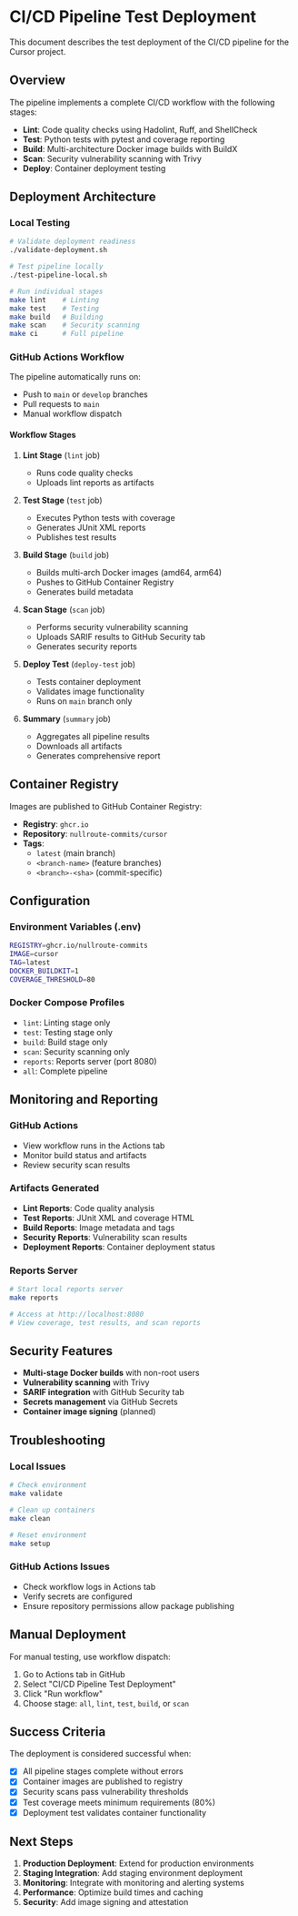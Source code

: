 # CI/CD Pipeline Test Deployment

This document describes the test deployment of the CI/CD pipeline for the Cursor project.

## Overview

The pipeline implements a complete CI/CD workflow with the following stages:
- **Lint**: Code quality checks using Hadolint, Ruff, and ShellCheck
- **Test**: Python tests with pytest and coverage reporting
- **Build**: Multi-architecture Docker image builds with BuildX
- **Scan**: Security vulnerability scanning with Trivy
- **Deploy**: Container deployment testing

## Deployment Architecture

### Local Testing
```bash
# Validate deployment readiness
./validate-deployment.sh

# Test pipeline locally
./test-pipeline-local.sh

# Run individual stages
make lint    # Linting
make test    # Testing
make build   # Building
make scan    # Security scanning
make ci      # Full pipeline
```

### GitHub Actions Workflow

The pipeline automatically runs on:
- Push to `main` or `develop` branches
- Pull requests to `main`
- Manual workflow dispatch

#### Workflow Stages

1. **Lint Stage** (`lint` job)
   - Runs code quality checks
   - Uploads lint reports as artifacts

2. **Test Stage** (`test` job)
   - Executes Python tests with coverage
   - Generates JUnit XML reports
   - Publishes test results

3. **Build Stage** (`build` job)
   - Builds multi-arch Docker images (amd64, arm64)
   - Pushes to GitHub Container Registry
   - Generates build metadata

4. **Scan Stage** (`scan` job)
   - Performs security vulnerability scanning
   - Uploads SARIF results to GitHub Security tab
   - Generates security reports

5. **Deploy Test** (`deploy-test` job)
   - Tests container deployment
   - Validates image functionality
   - Runs on `main` branch only

6. **Summary** (`summary` job)
   - Aggregates all pipeline results
   - Downloads all artifacts
   - Generates comprehensive report

## Container Registry

Images are published to GitHub Container Registry:
- **Registry**: `ghcr.io`
- **Repository**: `nullroute-commits/cursor`
- **Tags**: 
  - `latest` (main branch)
  - `<branch-name>` (feature branches)
  - `<branch>-<sha>` (commit-specific)

## Configuration

### Environment Variables (.env)
```bash
REGISTRY=ghcr.io/nullroute-commits
IMAGE=cursor
TAG=latest
DOCKER_BUILDKIT=1
COVERAGE_THRESHOLD=80
```

### Docker Compose Profiles
- `lint`: Linting stage only
- `test`: Testing stage only
- `build`: Build stage only
- `scan`: Security scanning only
- `reports`: Reports server (port 8080)
- `all`: Complete pipeline

## Monitoring and Reporting

### GitHub Actions
- View workflow runs in the Actions tab
- Monitor build status and artifacts
- Review security scan results

### Artifacts Generated
- **Lint Reports**: Code quality analysis
- **Test Reports**: JUnit XML and coverage HTML
- **Build Reports**: Image metadata and tags
- **Security Reports**: Vulnerability scan results
- **Deployment Reports**: Container deployment status

### Reports Server
```bash
# Start local reports server
make reports

# Access at http://localhost:8080
# View coverage, test results, and scan reports
```

## Security Features

- **Multi-stage Docker builds** with non-root users
- **Vulnerability scanning** with Trivy
- **SARIF integration** with GitHub Security tab
- **Secrets management** via GitHub Secrets
- **Container image signing** (planned)

## Troubleshooting

### Local Issues
```bash
# Check environment
make validate

# Clean up containers
make clean

# Reset environment
make setup
```

### GitHub Actions Issues
- Check workflow logs in Actions tab
- Verify secrets are configured
- Ensure repository permissions allow package publishing

## Manual Deployment

For manual testing, use workflow dispatch:
1. Go to Actions tab in GitHub
2. Select "CI/CD Pipeline Test Deployment"
3. Click "Run workflow"
4. Choose stage: `all`, `lint`, `test`, `build`, or `scan`

## Success Criteria

The deployment is considered successful when:
- [x] All pipeline stages complete without errors
- [x] Container images are published to registry
- [x] Security scans pass vulnerability thresholds
- [x] Test coverage meets minimum requirements (80%)
- [x] Deployment test validates container functionality

## Next Steps

1. **Production Deployment**: Extend for production environments
2. **Staging Integration**: Add staging environment deployment
3. **Monitoring**: Integrate with monitoring and alerting systems
4. **Performance**: Optimize build times and caching
5. **Security**: Add image signing and attestation